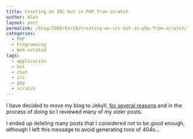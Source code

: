 ```yaml
---
title: Creating an IRC bot in PHP from scratch
author: Alex
layout: post
permalink: /blog/2008/03/18/creating-an-irc-bot-in-php-from-scratch/
categories:
  - PHP
  - Programming
  - Web-related
tags:
  - application
  - bot
  - chat
  - irc
  - php
  - scratch
---
```

 

I have decided to move my blog to Jekyll, [for several reasons](http://carlboettiger.info/2012/05/01/Jekyll-vs-Wordpress.html) and in the process of doing so I reviewed many of my older posts.

I ended up deleting many posts that I considered not to be good enough, although I left this message to avoid generating tons of 404s... 